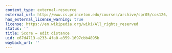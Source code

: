 ```yaml
---
content_type: external-resource
external_url: http://www.cs.princeton.edu/courses/archive/spr05/cos126/assignments/sequence.html
has_external_license_warning: true
license: https://en.wikipedia.org/wiki/All_rights_reserved
status: ''
title: Score = edit distance
uid: e67d4713-a233-4fa0-a359-1697cbb4895b
wayback_url: ''
---
```

